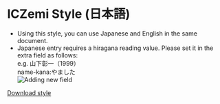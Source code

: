 # ICZemi Style (日本語)
* Using this style, you can use Japanese and English in the same document. 
* Japanese entry requires a hiragana reading value. Please set it in the extra field as follows:  <br/>
e.g. 山下彰一（1999）<br/>
name-kana:やました<br/>
![Adding new field]()

[Download style](https://raw.githubusercontent.com/frianasoa/Zotero-Styles-JP/main/International%20Collaboration%20and%20Development%20Studies%20%40%20HUS.OU/chicago-author-date-iczemi-ja.csl)